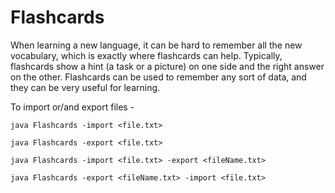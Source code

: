 # Flashcards

When learning a new language, it can be hard to remember all the new vocabulary, which is exactly where flashcards can help. 
Typically, flashcards show a hint (a task or a picture) on one side and the right answer on the other. Flashcards can be
used to remember any sort of data, and they can be very useful for learning.


To import or/and export files - 

```java Flashcards -import <file.txt>```

```java Flashcards -export <file.txt>```

```java Flashcards -import <file.txt> -export <fileName.txt>```

```java Flashcards -export <fileName.txt> -import <file.txt>```
